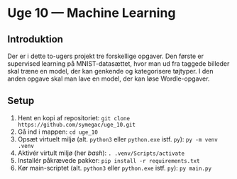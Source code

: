 # Uge 10 — Machine Learning

## Introduktion
Der er i dette to-ugers projekt tre forskellige opgaver.
Den første er supervised learning på MNIST-datasættet, hvor man ud fra taggede billeder skal træne en model, der kan genkende og kategorisere tøjtyper.
I den anden opgave skal man lave en model, der kan løse Wordle-opgaver.

## Setup
1. Hent en kopi af repositoriet: `git clone https://github.com/symegac/uge_10.git`
2. Gå ind i mappen: `cd uge_10`
3. Opsæt virtuelt miljø (alt. `python3` eller `python.exe` istf. `py`): `py -m venv .venv`
4. Aktivér virtult miljø (her *bash*): `. .venv/Scripts/activate`
5. Installér påkrævede pakker: `pip install -r requirements.txt`
6. Kør main-scriptet (alt. `python3` eller `python.exe` istf. `py`): `py main.py`
